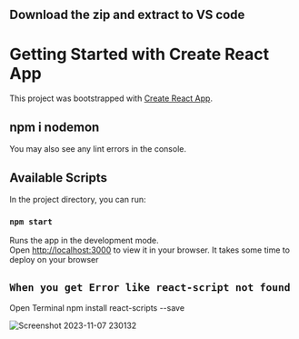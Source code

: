 
## Download the zip and extract to VS code
# Getting Started with Create React App

This project was bootstrapped with [Create React App](https://github.com/facebook/create-react-app).

## npm i nodemon

You may also see any lint errors in the console.

## Available Scripts

In the project directory, you can run:

### `npm start`

Runs the app in the development mode.\
Open [http://localhost:3000](http://localhost:3000) to view it in your browser.
It takes some time to deploy on your browser

## `When you get Error like react-script not found`
       
Open Terminal npm install react-scripts --save

![Screenshot 2023-11-07 230132](https://github.com/sudharsanan123/Expense-Tracker-React_project/assets/109327528/5cff7b50-944d-4b7c-9651-9da9d7aa9fdc)




